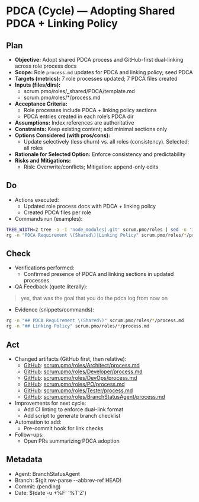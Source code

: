 # PDCA (Cycle) — Adopting Shared PDCA + Linking Policy

## Plan
- **Objective:** Adopt shared PDCA process and GitHub-first dual-linking across role process docs
- **Scope:** Role `process.md` updates for PDCA and linking policy; seed PDCA
- **Targets (metrics):** 7 role processes updated; 7 PDCA files created
- **Inputs (files/dirs):**
  - scrum.pmo/roles/_shared/PDCA/template.md
  - scrum.pmo/roles/*/process.md
- **Acceptance Criteria:**
  - Role processes include PDCA + linking policy sections
  - PDCA entries created in each role’s PDCA dir
- **Assumptions:** Index references are authoritative
- **Constraints:** Keep existing content; add minimal sections only
- **Options Considered (with pros/cons):**
  - Update selectively (less churn) vs. all roles (consistency). Selected: all roles
- **Rationale for Selected Option:** Enforce consistency and predictability
- **Risks and Mitigations:**
  - Risk: Overwrite/conflicts; Mitigation: append-only edits

## Do
- Actions executed:
  - Updated role process docs with PDCA + linking policy
  - Created PDCA files per role
- Commands run (examples):
```bash
TREE_WIDTH=2 tree -a -I 'node_modules|.git' scrum.pmo/roles | sed -n '1,60p'
rg -n "PDCA Requirement \(Shared\)|Linking Policy" scrum.pmo/roles/*/process.md | sed -n '1,40p'
```

## Check
- Verifications performed:
  - Confirmed presence of PDCA and linking sections in updated processes
- QA Feedback (quote literally):
> yes, that was the goal that you do the pdca log from now on
- Evidence (snippets/commands):
```bash
rg -n "## PDCA Requirement \(Shared\)" scrum.pmo/roles/*/process.md
rg -n "## Linking Policy" scrum.pmo/roles/*/process.md
```

## Act
- Changed artifacts (GitHub first, then relative):
  - [GitHub](https://github.com/Cerulean-Circle-GmbH/Web4Articles/blob/feature/branchStatusAgent/scrum.pmo/roles/Architect/process.md): [scrum.pmo/roles/Architect/process.md](../../Architect/process.md)
  - [GitHub](https://github.com/Cerulean-Circle-GmbH/Web4Articles/blob/feature/branchStatusAgent/scrum.pmo/roles/Developer/process.md): [scrum.pmo/roles/Developer/process.md](../../Developer/process.md)
  - [GitHub](https://github.com/Cerulean-Circle-GmbH/Web4Articles/blob/feature/branchStatusAgent/scrum.pmo/roles/DevOps/process.md): [scrum.pmo/roles/DevOps/process.md](../../DevOps/process.md)
  - [GitHub](https://github.com/Cerulean-Circle-GmbH/Web4Articles/blob/feature/branchStatusAgent/scrum.pmo/roles/PO/process.md): [scrum.pmo/roles/PO/process.md](../../PO/process.md)
  - [GitHub](https://github.com/Cerulean-Circle-GmbH/Web4Articles/blob/feature/branchStatusAgent/scrum.pmo/roles/Tester/process.md): [scrum.pmo/roles/Tester/process.md](../../Tester/process.md)
  - [GitHub](https://github.com/Cerulean-Circle-GmbH/Web4Articles/blob/feature/branchStatusAgent/scrum.pmo/roles/BranchStatusAgent/process.md): [scrum.pmo/roles/BranchStatusAgent/process.md](../process.md)
- Improvements for next cycle:
  - Add CI linting to enforce dual-link format
  - Add script to generate branch checklist
- Automation to add:
  - Pre-commit hook for link checks
- Follow-ups:
  - Open PRs summarizing PDCA adoption

## Metadata
- Agent: BranchStatusAgent
- Branch: $(git rev-parse --abbrev-ref HEAD)
- Commit: (pending)
- Date: $(date -u +%F' '%T'Z')
